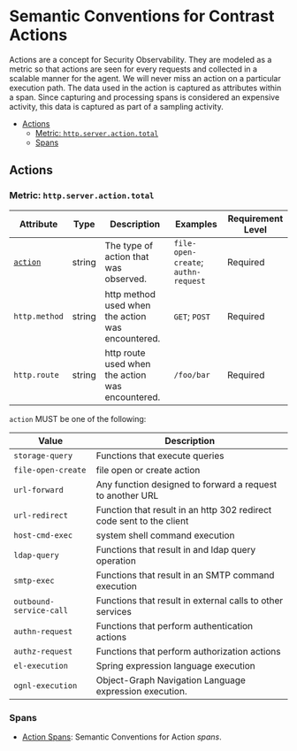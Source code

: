 # Semantic Conventions for Contrast Actions

Actions are a concept for Security Observability. They are modeled as a metric
so that actions are seen for every requests and collected in a scalable
manner for the agent. We will never miss an action on a particular execution path.
The data used in the action is captured as attributes within a span. Since
capturing and processing spans is considered an expensive activity, this data is captured
as part of a sampling activity.

<!-- toc -->

- [Actions](#actions)
  * [Metric: `http.server.action.total`](#metric-httpserveractiontotal)
  * [Spans](#spans)

<!-- tocstop -->

## Actions

### Metric: `http.server.action.total`

<!-- semconv metric.http.server.action.total(full) -->

| Attribute                   | Type   | Description                                       | Examples                            | Requirement Level |
| --------------------------- | ------ | ------------------------------------------------- | ----------------------------------- | ----------------- |
| [`action`](action-spans.md) | string | The type of action that was observed.             | `file-open-create`; `authn-request` | Required          |
| `http.method`               | string | http method used when the action was encountered. | `GET`; `POST`                       | Required          |
| `http.route`                | string | http route used when the action was encountered.  | `/foo/bar`                          | Required          |

`action` MUST be one of the following:

| Value                   | Description                                                          |
| ----------------------- | -------------------------------------------------------------------- |
| `storage-query`         | Functions that execute queries                                       |
| `file-open-create`      | file open or create action                                           |
| `url-forward`           | Any function designed to forward a request to another URL            |
| `url-redirect`          | Function that result in an http 302 redirect code sent to the client |
| `host-cmd-exec`         | system shell command execution                                       |
| `ldap-query`            | Functions that result in and ldap query operation                    |
| `smtp-exec`             | Functions that result in an SMTP command execution                   |
| `outbound-service-call` | Functions that result in external calls to other services            |
| `authn-request`         | Functions that perform authentication actions                        |
| `authz-request`         | Functions that perform authorization actions                         |
| `el-execution`          | Spring expression language execution                                 |
| `ognl-execution`        | Object-Graph Navigation Language expression execution.               |

<!-- endsemconv -->

### Spans

- [Action Spans](action-spans.md): Semantic Conventions for Action _spans_.

